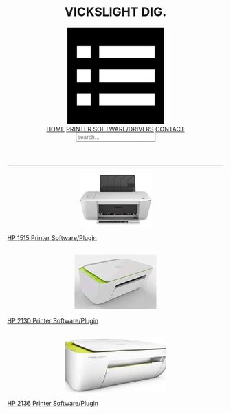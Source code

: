 <!DOCTYPE html>
<html lang="en">
<head>
  <meta charset="UTF-8">
  <meta name="viewport" content="width=device-width, initial-scale=1.0">
  <link rel="stylesheet" href="index.css">
  <script src="index.js"></script>
  <title>Printer software and plugins</title>
</head>
<body>
  <header class="header">
    <h1>VICKSLIGHT DIG.</h1>
    <div class="navi">
    <img src="download(1).png"/>
    <div class="nav">
      <a href="README.md">HOME</a>
      <a href="Printer.html">PRINTER SOFTWARE/DRIVERS</a>
      <a href="contact.html">CONTACT</a>
    </div>
   <input type="search" placeholder="search..." name="q" autocomplete="on"/>
 </div>
  </header>
  
  <hr/>
  <div id="item">
    <div class="sale">
      <a href="#">
      <center>
      <img id="sale" src="download-2.jpg"/>
      </center>
      <p class="description">HP 1515 Printer Software/Plugin</p>
      </a>
    </div>
    <br/>
 <div class="sale">
     <a href="#">
      <center>
      <img id="sale" src="download-3.jpg"/>
      </center>
      <p class="description">HP 2130 Printer Software/Plugin</p>
      </a>
    </div>
    <br/>
 <div class="sale">
     <a href="#">
      <center>
      <img id="sale" src="download-4.jpg"/>
      </center>
      <p class="description">HP 2136 Printer Software/Plugin</p>
      </a>
    </div>
  </div>
</body>
</html>
